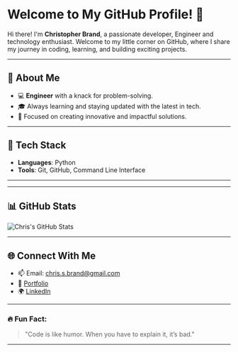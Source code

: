 
# Welcome to My GitHub Profile! 👋

Hi there! I'm **Christopher Brand**, a passionate developer, Engineer and technology enthusiast. Welcome to my little corner on GitHub, where I share my journey in coding, learning, and building exciting projects.

---

## 🌟 About Me

- 💻 **Engineer** with a knack for problem-solving.
- 🎓 Always learning and staying updated with the latest in tech.
- 🚀 Focused on creating innovative and impactful solutions.

---

## 🔧 Tech Stack

- **Languages**: Python
- **Tools**: Git, GitHub, Command Line Interface

---

<!-- ## 📂 Featured Projects

- [**Project Name**](https://github.com/)  
  Short description of the project and its key features.

- [**Another Project**](https://github.com/)  
  Description of another project you’ve worked on. -->

---

## 📊 GitHub Stats

![Chris's GitHub Stats](https://github-readme-stats.vercel.app/api?username=chrissbrand&show_icons=true&theme=tokyonight)

---

## 🌐 Connect With Me

- 📫 Email: [chris.s.brand@gmail.com](mailto:chris.s.brand@gmail.com)
- 🔗 [Portfolio](https://github.com/chrissbrand)
- 🌍 [LinkedIn](https://linkedin.com/in/your-profile)

---

### 🔥 Fun Fact:
> "Code is like humor. When you have to explain it, it’s bad."

---

<!-- Optional Image
<img src="https://your-image-link.com" alt="Profile Banner" width="800"> -->
